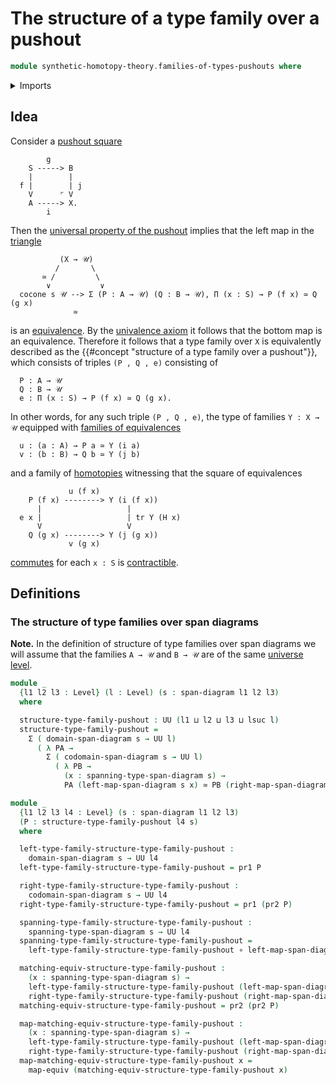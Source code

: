 # The structure of a type family over a pushout

```agda
module synthetic-homotopy-theory.families-of-types-pushouts where
```

<details><summary>Imports</summary>

```agda
open import foundation.dependent-pair-types
open import foundation-core.equivalences
open import foundation-core.function-types
open import foundation.span-diagrams
open import foundation.universe-levels

open import synthetic-homotopy-theory.cocones-under-span-diagrams
open import foundation.transport-along-identifications
```

</details>

## Idea

Consider a [pushout square](synthetic-homotopy-theory.pushouts.md)

```text
        g
    S -----> B
    |        |
  f |        | j
    V      ⌜ V
    A -----> X.
        i
```

Then the
[universal property of the pushout](synthetic-homotopy-theory.universal-property-pushouts.md)
implies that the left map in the
[triangle](foundation-core.commuting-triangles-of-maps.md)

```text
           (X → 𝒰)
          /       \
       ≃ /         \
        ∨           ∨
  cocone s 𝒰 --> Σ (P : A → 𝒰) (Q : B → 𝒰), Π (x : S) → P (f x) ≃ Q (g x)
              ≃
```

is an [equivalence](foundation-core.equivalences.md). By the
[univalence axiom](foundation.univalence.md) it follows that the bottom map is
an equivalence. Therefore it follows that a type family over `X` is equivalently
described as the {{#concept "structure of a type family over a pushout"}}, which
consists of triples `(P , Q , e)` consisting of

```text
  P : A → 𝒰
  Q : B → 𝒰
  e : Π (x : S) → P (f x) ≃ Q (g x).
```

In other words, for any such triple `(P , Q , e)`, the type of families
`Y : X → 𝒰` equipped with
[families of equivalences](foundation.families-of-equivalences.md)

```text
  u : (a : A) → P a ≃ Y (i a)
  v : (b : B) → Q b ≃ Y (j b)
```

and a family of [homotopies](foundation-core.homotopies.md) witnessing that the
square of equivalences

```text
             u (f x)
    P (f x) --------> Y (i (f x))
      |                   |
  e x |                   | tr Y (H x)
      V                   V
    Q (g x) --------> Y (j (g x))
             v (g x)
```

[commutes](foundation-core.commuting-squares-of-maps.md) for each `x : S` is
[contractible](foundation-core.contractible-types.md).

## Definitions

### The structure of type families over span diagrams

**Note.** In the definition of structure of type families over span diagrams we will
assume that the families `A → 𝒰` and `B → 𝒰` are of the same
[universe level](foundation.universe-levels.md).

```agda
module _
  {l1 l2 l3 : Level} (l : Level) (s : span-diagram l1 l2 l3)
  where

  structure-type-family-pushout : UU (l1 ⊔ l2 ⊔ l3 ⊔ lsuc l)
  structure-type-family-pushout =
    Σ ( domain-span-diagram s → UU l)
      ( λ PA →
        Σ ( codomain-span-diagram s → UU l)
          ( λ PB →
            (x : spanning-type-span-diagram s) →
            PA (left-map-span-diagram s x) ≃ PB (right-map-span-diagram s x)))

module _
  {l1 l2 l3 l4 : Level} (s : span-diagram l1 l2 l3)
  (P : structure-type-family-pushout l4 s)
  where

  left-type-family-structure-type-family-pushout :
    domain-span-diagram s → UU l4
  left-type-family-structure-type-family-pushout = pr1 P

  right-type-family-structure-type-family-pushout :
    codomain-span-diagram s → UU l4
  right-type-family-structure-type-family-pushout = pr1 (pr2 P)

  spanning-type-family-structure-type-family-pushout :
    spanning-type-span-diagram s → UU l4
  spanning-type-family-structure-type-family-pushout =
    left-type-family-structure-type-family-pushout ∘ left-map-span-diagram s

  matching-equiv-structure-type-family-pushout :
    (x : spanning-type-span-diagram s) →
    left-type-family-structure-type-family-pushout (left-map-span-diagram s x) ≃
    right-type-family-structure-type-family-pushout (right-map-span-diagram s x)
  matching-equiv-structure-type-family-pushout = pr2 (pr2 P)

  map-matching-equiv-structure-type-family-pushout :
    (x : spanning-type-span-diagram s) →
    left-type-family-structure-type-family-pushout (left-map-span-diagram s x) →
    right-type-family-structure-type-family-pushout (right-map-span-diagram s x)
  map-matching-equiv-structure-type-family-pushout x =
    map-equiv (matching-equiv-structure-type-family-pushout x)
```

